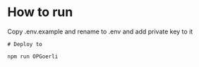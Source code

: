 # How to run
Copy .env.example and rename to .env and add private key to it

```
# Deploy to

npm run OPGoerli
```
